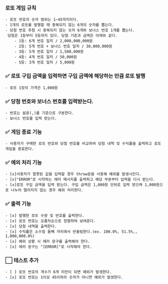 ### 로또 게임 규칙
    - 로또 번호의 숫자 범위는 1~45까지이다.
    - 1개의 로또를 발행할 때 중복되지 않는 6개의 숫자를 뽑는다.
    - 당첨 번호 추첨 시 중복되지 않는 숫자 6개와 보너스 번호 1개를 뽑는다.
     당첨은 1등부터 5등까지 있다. 당첨 기준과 금액은 아래와 같다.
        - 1등: 6개 번호 일치 / 2,000,000,000원
        - 2등: 5개 번호 + 보너스 번호 일치 / 30,000,000원
        - 3등: 5개 번호 일치 / 1,500,000원
        - 4등: 4개 번호 일치 / 50,000원
        - 5등: 3개 번호 일치 / 5,000원

### ✅ 로또 구입 금액을 입력하면 구입 금액에 해당하는 만큼 로또 발행
    - 로또 1장의 가격은 1,000원

### ✅ 당첨 번호와 보너스 번호를 입력받는다.
    - 번호는 쉼표(,)를 기준으로 구분한다.
    - 보너스 번호를 입력 받는다.

### ✅ 게임 종료 기능
    - 사용자가 구매한 로또 번호와 당첨 번호를 비교하여 당첨 내역 및 수익률을 출력하고 로또 게임을 종료한다.

### ✅ 예외 처리 기능
    - [x]사용자가 잘못된 값을 입력할 경우 throw문을 사용해 예외를 발생시킨다.
    - [x]"ERROR"로 시작하는 에러 메시지를 출력하고 해당 부분부터 입력을 다시 받는다.
    - [x]로또 구입 금액을 입력 받는다. 구입 금액은 1,000원 단위로 입력 받으며 1,000원으로 나누어 떨어지지 않는 경우 예외 처리한다.

### ✅ 출력 기능
    - [x] 발행한 로또 수량 및 번호를 출력한다.
    - [x] 로또 번호는 오름차순으로 정렬하여 보여준다.
    - [x] 당첨 내역을 출력한다.
    - [x] 수익률은 소수점 둘째 자리에서 반올림한다.(ex. 100.0%, 51.5%,, 1,000,000.0%)
    - [x] 예외 상황 시 에러 문구를 출력해야 한다.
    - [x] 에러 문구는 "[ERROR]"로 시작해야 한다.

### ⬜ 테스트 추가
    - [ ] 로또 번호의 개수가 6개 미만이 되면 예외가 발생한다. 
    - [x] 로또 번호는 1이상 45이하의 숫자가 아니면 예외가 발생한다.